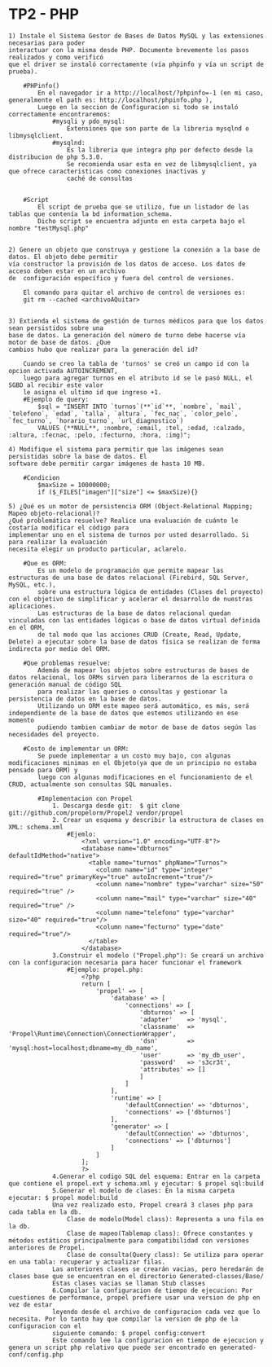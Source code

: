 # TP2 - PHP

	1) Instale el Sistema Gestor de Bases de Datos MySQL y las extensiones necesarias para poder
	interactuar con la misma desde PHP. Documente brevemente los pasos realizados y como verificó
	que el driver se instaló correctamente (vía phpinfo y vía un script de prueba).
	
		#PHPinfo()
			En el navegador ir a http://localhost/?phpinfo=-1 (en mi caso, generalmente el path es: http://localhost/phpinfo.php ),
			Luego en la seccion de Configuracion si todo se instaló correctamente encontraremos:
				#mysqli y pdo_mysql: 
					Extensiones que son parte de la libreria mysqlnd o libmysqlclient.
				#mysqlnd: 
					Es la libreria que integra php por defecto desde la distribucion de php 5.3.0.
					Se recomienda usar esta en vez de libmysqlclient, ya que ofrece caracteristicas como conexiones inactivas y
					caché de consultas 
			
			
		#Script
			El script de prueba que se utilizo, fue un listador de las tablas que contenía la bd information_schema. 
			Dicho script se encuentra adjunto en esta carpeta bajo el nombre "testMysql.php"
	
	
	2) Genere un objeto que construya y gestione la conexión a la base de datos. El objeto debe permitir
	vía constructor la provisión de los datos de acceso. Los datos de acceso deben estar en un archivo
	de  configuración específico y fuera del control de versiones.
		
		El comando para quitar el archivo de control de versiones es: 
		git rm --cached <archivoAQuitar>
	
	
	3) Extienda el sistema de gestión de turnos médicos para que los datos sean persistidos sobre una
	base de datos. La generación del número de turno debe hacerse vía motor de base de datos. ¿Que
	cambios hubo que realizar para la generación del id?
			
		Cuando se creo la tabla de 'turnos' se creó un campo id con la opcion activada AUTOINCREMENT,
		luego para agregar turnos en el atributo id se le pasó NULL, el SGBD al recibir este valor
		le asigna el ultimo id que ingreso +1.
		#Ejemplo de query:
			$sql = "INSERT INTO `turnos`(**`id`**, `nombre`, `mail`, `telefono`, `edad`, `talla`, `altura`, `fec_nac`, `color_pelo`, `fec_turno`, `horario_turno`, `url_diagnostico`) 
			VALUES (**NULL**, :nombre, :email, :tel, :edad, :calzado, :altura, :fecnac, :pelo, :fecturno, :hora, :img)";
			
	4) Modifique el sistema para permitir que las imágenes sean persistidas sobre la base de datos. El
	software debe permitir cargar imágenes de hasta 10 MB.
		
		#Condicion
			$maxSize = 10000000;
			if ($_FILES["imagen"]["size"] <= $maxSize){}
			
	5) ¿Qué es un motor de persistencia ORM (Object-Relational Mapping; Mapeo objeto-relacional)?
	¿Qué problemática resuelve? Realice una evaluación de cuánto le costaría modificar el código para
	implementar uno en el sistema de turnos por usted desarrollado. Si para realizar la evaluación
	necesita elegir un producto particular, aclarelo.
		
		#Que es ORM: 
			Es un modelo de programación que permite mapear las estructuras de una base de datos relacional (Firebird, SQL Server, MySQL, etc.),
			sobre una estructura lógica de entidades (Clases del proyecto) con el objetivo de simplificar y acelerar el desarrollo de nuestras aplicaciones.
			Las estructuras de la base de datos relacional quedan vinculadas con las entidades lógicas o base de datos virtual definida en el ORM,
			de tal modo que las acciones CRUD (Create, Read, Update, Delete) a ejecutar sobre la base de datos física se realizan de forma indirecta por medio del ORM.
		
		#Que problemas resuelve:
			Además de mapear los objetos sobre estructuras de bases de datos relacional, los ORMs sirven para liberarnos de la escritura o generación manual de código SQL
			para realizar las queries o consultas y gestionar la persistencia de datos en la base de datos.
			Utilizando un ORM este mapeo será automático, es más, será independiente de la base de datos que estemos utilizando en ese momento
			pudiendo tambien cambiar de motor de base de datos según las necesidades del proyecto.
		
		#Costo de implementar un ORM:
			Se puede implementar a un costo muy bajo, con algunas modificaciones minimas en el Objeto(ya que de un principio no estaba pensado para ORM) y
			luego con algunas modificaciones en el funcionamiento de el CRUD, actualmente son consultas SQL manuales.
			
			#Implementacion con Propel
				1. Descarga desde git:  $ git clone git://github.com/propelorm/Propel2 vendor/propel
				2. Crear un esquema y describir la estructura de clases en XML: schema.xml
					#Ejemlo:
						<?xml version="1.0" encoding="UTF-8"?>
						<database name="dbturnos" defaultIdMethod="native">
						  <table name="turnos" phpName="Turnos">
							<column name="id" type="integer" required="true" primaryKey="true" autoIncrement="true"/>
							<column name="nombre" type="varchar" size="50" required="true" />
							<column name="mail" type="varchar" size="40" required="true" />
							<column name="telefono" type="varchar" size="40" required="true"/>
							<column name="fecturno" type="date" required="true"/>
						  </table>
						</database>
				3.Construir el modelo ("Propel.php"): Se creará un archivo con la configuracion necesaria para hacer funcionar el framework
					#Ejemplo: propel.php:
						<?php
						return [
							'propel' => [
								'database' => [
									'connections' => [
										'dbturnos' => [
										'adapter'    => 'mysql',
										'classname'  => 'Propel\Runtime\Connection\ConnectionWrapper',
										'dsn'        => 'mysql:host=localhost;dbname=my_db_name',
										'user'       => 'my_db_user',
										'password'   => 's3cr3t',
										'attributes' => []
										]
									]
								],
								'runtime' => [
									'defaultConnection' => 'dbturnos',
									'connections' => ['dbturnos']
								],
								'generator' => [
									'defaultConnection' => 'dbturnos',
									'connections' => ['dbturnos']
								]
							]
						];
						?>
				4.Generar el codigo SQL del esquema: Entrar en la carpeta que contiene el propel.ext y schema.xml y ejecutar: $ propel sql:build
				5.Generar el modelo de clases: En la misma carpeta ejecutar: $ propel model:build
				Una vez realizado esto, Propel creará 3 clases php para cada tabla en la db. 
					Clase de modelo(Model class): Representa a una fila en la db.
					Clase de mapeo(Tablemap class): Ofrece constantes y métodos estáticos principalmente para compatibilidad con versiones anteriores de Propel.
					Clase de consulta(Query class): Se utiliza para operar en una tabla: recuperar y actualizar filas.
				Las anteriores clases se crearán vacias, pero heredarán de clases base que se encuentran en el directorio Generated-classes/Base/
				Estas clases vacias se llaman Stub classes
				6.Compilar la configuracion de tiempo de ejecucion: Por cuestiones de performance, propel prefiere usar una version de php en vez de estar
				leyendo desde el archivo de configuracion cada vez que lo necesita. Por lo tanto hay que compilar la version de php de la configuracion con el
				siguiente comando: $ propel config:convert
				Este comando lee la configuracion en tiempo de ejecucion y genera un script php relativo que puede ser encontrado en generated-conf/config.php
					
			
			
			
			
			
			
			
			
			
			
			
			
			
			
			
			
			
			
			
			
			
